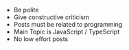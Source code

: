 - Be polite
- Give constructive criticism
- Posts must be related to programming
- Main Topic is JavaScript / TypeScript
- No low effort posts
